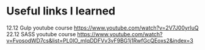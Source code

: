 # Useful links I learned
12.12 Gulp youtube course https://www.youtube.com/watch?v=2V7J00yrIuQ
22.12 SASS youtube course https://www.youtube.com/watch?v=FvosodWD7cs&list=PL0lO_mIqDDFVv3vF9BG1j1RwfGcQEoxs2&index=3
